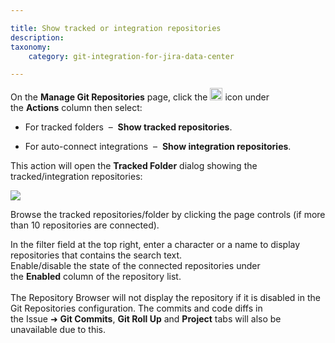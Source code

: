 ```yaml
---

title: Show tracked or integration repositories
description:
taxonomy:
    category: git-integration-for-jira-data-center

---
```

On the **Manage Git Repositories** page, click the <img src='https://pf-emoji-service--cdn.us-east-1.prod.public.atl-paas.net/standard/a51a7674-8d5d-4495-a2d2-a67c090f5c3b/32x32/2699.png' width=20 height=20 /> icon under the **Actions** column then select:

*   For tracked folders  –  **Show tracked repositories**.

*   For auto-connect integrations  –  **Show integration repositories**.


This action will open the **Tracked Folder** dialog showing the tracked/integration repositories:

![](https://bigbrassband.atlassian.net/wiki/download/thumbnails/1930397507/show-integration-repositories-dlg(n).png?version=1&modificationDate=1630642843526&cacheVersion=1&api=v2&width=680&height=530)

Browse the tracked repositories/folder by clicking the page controls (if more than 10 repositories are connected).

<div class="bbb-callout bbb--tip">
    <div class="irow">
    <div class="ilogobox">
        <span class="logoimg"></span>
    </div>
    <div class="imsgbox">
        In the filter field at the top right, enter a character or a name to display repositories that contains the search text.
    </div>
    </div>
</div>

<div class="bbb-callout bbb--tip">
    <div class="irow">
    <div class="ilogobox">
        <span class="logoimg"></span>
    </div>
    <div class="imsgbox">
        Enable/disable the state of the connected repositories under the <b>Enabled</b> column of the repository list.
    </div>
    </div>
</div>
<br>

<div class="bbb-callout bbb--note">
    <div class="irow">
    <div class="ilogobox">
        <span class="logoimg"></span>
    </div>
    <div class="imsgbox">
        The Repository Browser will not display the repository if it is disabled in the Git Repositories configuration. The commits and code diffs in the Issue ➜ <b>Git Commits</b>, <b>Git Roll Up</b> and <b>Project</b> tabs will also be unavailable due to this.
    </div>
    </div>
</div>
<br>

